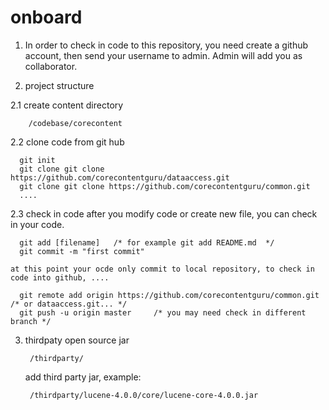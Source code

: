 # onboard
1. In order to check in code to this repository, you need create a github account, then send your username to admin. Admin will add you as collaborator.

2. project structure

  2.1 create content directory
  
        /codebase/corecontent
        
  2.2 clone code from git hub
    
      git init
      git clone git clone https://github.com/corecontentguru/dataaccess.git
      git clone git clone https://github.com/corecontentguru/common.git
      ....
  2.3 check in code
      after you modify code or create new file, you can check in your code.
  
      git add [filename]   /* for example git add README.md  */
      git commit -m "first commit"
      
    at this point your ocde only commit to local repository, to check in code into github, ....
      
      git remote add origin https://github.com/corecontentguru/common.git   /* or dataaccess.git... */
      git push -u origin master     /* you may need check in different branch */
    
3. thirdpaty open source jar
     
        /thirdparty/
    
    add third party jar, example: 
    
        /thirdparty/lucene-4.0.0/core/lucene-core-4.0.0.jar
    


